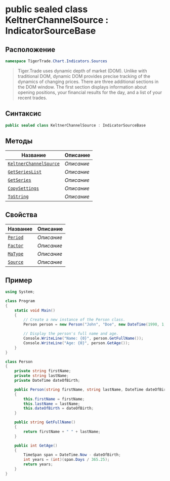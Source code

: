 
# public sealed class KeltnerChannelSource : IndicatorSourceBase
## Расположение
```csharp
namespace TigerTrade.Chart.Indicators.Sources
```



> Tiger.Trade uses dynamic depth of market (DOM). Unlike with traditional DOM, dynamic DOM provides precise tracking of the dynamics of changing prices. There are three additional sections in the DOM window. The first section displays information about opening positions, your financial results for the day, and a list of your recent trades.

## Синтаксис
```csharp
public sealed class KeltnerChannelSource : IndicatorSourceBase
```


## Методы
| Название | Описание |
| --- | --- |
| [`KeltnerChannelSource`](./KeltnerChannelSource.cs/Методы/KeltnerChannelSource.md) | *Описание* |
| [`GetSeriesList`](./KeltnerChannelSource.cs/Методы/GetSeriesList.md) | *Описание* |
| [`GetSeries`](./KeltnerChannelSource.cs/Методы/GetSeries.md) | *Описание* |
| [`CopySettings`](./KeltnerChannelSource.cs/Методы/CopySettings.md) | *Описание* |
| [`ToString`](./KeltnerChannelSource.cs/Методы/ToString.md) | *Описание* |

## Свойства
| Название | Описание |
| --- | --- |
| [`Period`](./KeltnerChannelSource.cs/Свойства/Period.md) | *Описание* |
| [`Factor`](./KeltnerChannelSource.cs/Свойства/Factor.md) | *Описание* |
| [`MaType`](./KeltnerChannelSource.cs/Свойства/MaType.md) | *Описание* |
| [`Source`](./KeltnerChannelSource.cs/Свойства/Source.md) | *Описание* |


## Пример
```csharp
using System;

class Program
{
    static void Main()
    {
        // Create a new instance of the Person class.
        Person person = new Person("John", "Doe", new DateTime(1990, 1, 1));

        // Display the person's full name and age.
        Console.WriteLine("Name: {0}", person.GetFullName());
        Console.WriteLine("Age: {0}", person.GetAge());
    }
}

class Person
{
    private string firstName;
    private string lastName;
    private DateTime dateOfBirth;

    public Person(string firstName, string lastName, DateTime dateOfBirth)
    {
        this.firstName = firstName;
        this.lastName = lastName;
        this.dateOfBirth = dateOfBirth;
    }

    public string GetFullName()
    {
        return firstName + " " + lastName;
    }

    public int GetAge()
    {
        TimeSpan span = DateTime.Now - dateOfBirth;
        int years = (int)(span.Days / 365.25);
        return years;
    }
}
```

